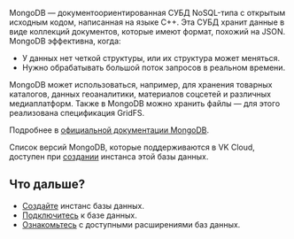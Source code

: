 
MongoDB — документоориентированная СУБД NoSQL-типа с открытым исходным кодом, написанная на языке С++. Эта СУБД хранит данные в виде коллекций документов, которые имеют формат, похожий на JSON. MongoDB эффективна, когда:

- У данных нет четкой структуры, или их структура может меняться.
- Нужно обрабатывать большой поток запросов в реальном времени.

MongoDB может использоваться, например, для хранения товарных каталогов, данных геоаналитики, материалов соцсетей и различных медиаплатформ. Также в MongoDB можно хранить файлы — для этого реализована спецификация GridFS.

Подробнее в [официальной документации MongoDB](https://docs.mongodb.com/).

Список версий MongoDB, которые поддерживаются в VK Cloud, доступен при [создании](../../../service-management/create/) инстанса этой базы данных.

## Что дальше?

- [Создайте](../../../service-management/create/) инстанс базы данных.
- [Подключитесь](../../../connect/) к базе данных.
- [Ознакомьтесь](../../extensions/) с доступными расширениями баз данных.
